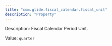 ```yaml
---
title: "com.glide.fiscal_calendar.fiscal_unit"
description: "Property"
---
```


Description: Fiscal Calendar Period Unit.

Value: `quarter`